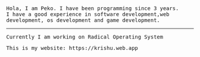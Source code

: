 <html>
  <link rel="preconnect" href="https://fonts.googleapis.com">
<link rel="preconnect" href="https://fonts.gstatic.com" crossorigin>
<link href="https://fonts.googleapis.com/css2?family=JetBrains+Mono:wght@500&display=swap" rel="stylesheet">
  
  <body style="font-family: 'JetBrains Mono', monospace;">
   <p>Hola, I am Peko. I have been programming since 3 years.<br>I have a good experience in software development,web development, os development and game development.<p>
    <hr>
    <p>Currently I am working on Radical Operating System</p>
    <p>This is my website: https://krishu.web.app</p>
  </body>
</html>
